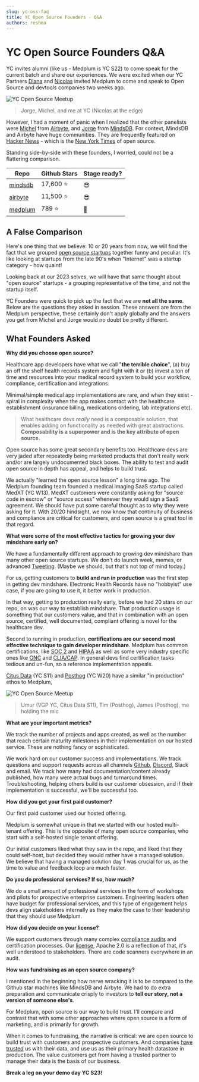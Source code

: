 ```yaml
---
slug: yc-oss-faq
title: YC Open Source Founders - Q&A
authors: reshma
---
```


# YC Open Source Founders Q&A

YC invites alumni (like us - Medplum is YC S22) to come speak for the current batch and share our experiences. We were excited when our YC Partners [Diana](https://www.linkedin.com/in/sdianahu/) and [Nicolas](https://www.linkedin.com/in/nicolasdessaigne/) invited Medplum to come and speak to Open Source and devtools companies two weeks ago.

<!-- truncate -->

![YC Open Source Meetup](/img/blog/yc-oss.jpeg)

> Jorge, Michel, and me at YC (Nicolas at the edge)

However, I had a moment of panic when I realized that the other panelists were [Michel](https://www.linkedin.com/in/micheltricot/) from [Airbyte](https://airbyte.com/), and [Jorge](https://www.linkedin.com/in/torresjorge/) from [MindsDB](https://mindsdb.com/). For context, MindsDB and Airbyte have huge communities. They are frequently featured on [Hacker News](https://news.ycombinator.com/news) - which is the [New York Times](https://www.nytimes.com/) of open source.

Standing side-by-side with these founders, I worried, could not be a flattering comparison.

| Repo                                            | Github Stars | Stage ready? |
| ----------------------------------------------- | ------------ | ------------ |
| [mindsdb](https://github.com/mindsdb/mindsdb)   | 17,600 ⭐    | 😎           |
| [airbyte](https://github.com/airbytehq/airbyte) | 11,500 ⭐    | 😎           |
| [medplum](https://github.com/medplum/medplum)   | 789 ⭐       | 😬           |

## A False Comparison

Here's one thing that we believe: 10 or 20 years from now, we will find the fact that we grouped [open source startups](https://www.ycombinator.com/companies?tags=Open%20Source) together funny and peculiar. It's like looking at startups from the late 90's when "Internet" was a startup category - how quaint!

Looking back at our 2023 selves, we will have that same thought about "open source" startups - a grouping representative of the time, and not the startup itself.

YC Founders were quick to pick up the fact that we are **not all the same**. Below are the questions they asked in session. These answers are from the Medplum perspective, these certainly don't apply globally and the answers you get from Michel and Jorge would no doubt be pretty different.

## What Founders Asked

**Why did you choose open source?**

Healthcare app developers have what we call "**the terrible choice**", (a) buy an off the shelf health records system and fight with it or (b) invest a ton of time and resources into your medical record system to build your workflow, compliance, certification and integrations.

Minimal/simple medical app implementations are rare, and when they exist - spiral in complexity when the app makes contact with the healthcare establishment (insurance billing, medications ordering, lab integrations etc).

> What healthcare devs _really_ need is a composable solution, that enables adding on functionality as needed with great abstractions. **Composability is a superpower and is the key attribute of open source.**

Open source has some great secondary benefits too. Healthcare devs are very jaded after repeatedly being marketed products that don't really work and/or are largely undocumented black boxes. The ability to test and audit open source in depth has appeal, and helps to build trust.

We actually "learned the open source lesson" a long time ago. The Medplum founding team founded a medical imaging SaaS startup called MedXT (YC W13). MedXT customers were constantly asking for "source code in escrow" or "source access" whenever they would sign a SaaS agreement. We should have put some careful thought as to why they were asking for it. With 20/20 hindsight, we now know that continuity of business and compliance are critical for customers, and open source is a great tool in that regard.

**What were some of the most effective tactics for growing your dev mindshare early on?**

We have a fundamentally different approach to growing dev mindshare than many other open source startups. We don't do launch week, memes, or advanced [Tweeting](https://twitter.com/Medplum1). (Maybe we should, but that's not top of mind today.)

For us, getting customers to **build and run in production** was the first step in getting dev mindshare. Electronic Health Records have no "hobbyist" use case, if you are going to use it, it better work in production.

In that way, getting to production really early, before we had 20 stars on our repo, on was our way to establish mindshare. That production usage is something that our customers value, and that in combination with an open source, certified, well documented, compliant offering is novel for the healthcare dev.

Second to running in production, **certifications are our second most effective technique to gain developer mindshare**. Medplum has common certifications, like [SOC 2](/docs/compliance/soc2) and [HIPAA](/docs/compliance/hipaa) as well as some very industry specific ones like [ONC](/docs/compliance/onc) and [CLIA/CAP](/docs/compliance/clia-cap). In general devs find certification tasks tedious and un-fun, so a reference implementation appeals.

[Citus Data](https://www.ycombinator.com/companies/citus-data) (YC S11) and [Posthog](https://www.ycombinator.com/companies/posthog) (YC W20) have a similar "in production" ethos to Medplum,

![YC Open Source Meetup](/img/blog/yc-oss-2.jpeg)

> Umur (VGP YC, Citus Data S11), Tim (Posthog), James (Posthog), me holding the mic

**What are your important metrics?**

We track the number of projects and apps created, as well as the number that reach certain maturity milestones in their implementation on our hosted service. These are nothing fancy or sophisticated.

We work hard on our customer success and implementations. We track questions and support requests across all channels [Github](https://github.com/medplum/medplum/issues), [Discord](https://discord.gg/medplum), Slack and email. We track how many had documentation/content already published, how many were actual bugs and turnaround times. Troubleshooting, helping others build is our customer obsession, and if their implementation is successful, we'll be successful too.

**How did you get your first paid customer?**

Our first paid customer used our hosted offering.

Medplum is somewhat unique in that we started with our hosted multi-tenant offering. This is the opposite of many open source companies, who start with a self-hosted single tenant offering.

Our initial customers liked what they saw in the repo, and liked that they could self-host, but decided they would rather have a managed solution. We believe that having a managed solution day 1 was crucial for us, as the time to value and feedback loop are much faster.

**Do you do professional services? If so, how much?**

We do a small amount of professional services in the form of workshops and pilots for prospective enterprise customers. Engineering leaders often have budget for professional services, and this type of engagement helps devs align stakeholders internally as they make the case to their leadership that they should use Medplum.

**How did you decide on your license?**

We support customers through many complex [compliance audits](https://www.medplum.com/docs/compliance) and certification processes. Our [license](https://github.com/medplum/medplum), Apache 2.0 is a reflection of that, it's well understood to stakeholders. There are code scanners everywhere in an audit.

**How was fundraising as an open source company?**

I mentioned in the beginning how nerve wracking it is to be compared to the Github star machines like MindsDB and Airbyte. We had to do extra preparation and communicate crisply to investors to **tell our story, not a version of someone else's**.

For Medplum, open source is our way to build trust. I'll compare and contrast that with some other approaches where open source is a form of marketing, and is primarily for growth.

When it comes to fundraising, the narrative is critical: we are open source to build trust with customers and prospective customers. And companies [have trusted](https://www.medplum.com/blog/tags/case-study) us with their data, and use us as their primary health datastore in production. The value customers get from having a trusted partner to manage their data is the basis of our business.

**Break a leg on your demo day YC S23!**
